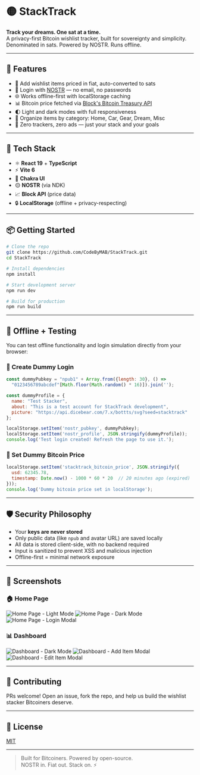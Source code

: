 # 🟡 StackTrack

**Track your dreams. One sat at a time.**  
A privacy-first Bitcoin wishlist tracker, built for sovereignty and simplicity.  
Denominated in sats. Powered by NOSTR. Runs offline.

---

## 🚀 Features

- 🧾 Add wishlist items priced in fiat, auto-converted to sats
- 🔐 Login with [NOSTR](https://nostr.com) — no email, no passwords
- 🌐 Works offline-first with localStorage caching
- 📊 Bitcoin price fetched via [Block's Bitcoin Treasury API](https://github.com/block/bitcoin-treasury)
- 🌓 Light and dark modes with full responsiveness
- 📂 Organize items by category: Home, Car, Gear, Dream, Misc
- 🧼 Zero trackers, zero ads — just your stack and your goals

---

## 🧱 Tech Stack

- ⚛️ **React 19** + **TypeScript**
- ⚡ **Vite 6**
- 🎨 **Chakra UI**
- 🟡 **NOSTR** (via NDK)
- 📈 **Block API** (price data)
- 🔒 **LocalStorage** (offline + privacy-respecting)

---

## 📦 Getting Started

```bash
# Clone the repo
git clone https://github.com/CodeByMAB/StackTrack.git
cd StackTrack

# Install dependencies
npm install

# Start development server
npm run dev

# Build for production
npm run build
```

---

## 🧪 Offline + Testing

You can test offline functionality and login simulation directly from your browser:

### 🔧 Create Dummy Login
```js
const dummyPubkey = "npub1" + Array.from({length: 30}, () => 
  "0123456789abcdef"[Math.floor(Math.random() * 16)]).join('');

const dummyProfile = {
  name: "Test Stacker",
  about: "This is a test account for StackTrack development",
  picture: "https://api.dicebear.com/7.x/bottts/svg?seed=stacktrack"
};

localStorage.setItem('nostr_pubkey', dummyPubkey);
localStorage.setItem('nostr_profile', JSON.stringify(dummyProfile));
console.log('Test login created! Refresh the page to use it.');
```

### 💸 Set Dummy Bitcoin Price
```js
localStorage.setItem('stacktrack_bitcoin_price', JSON.stringify({
  usd: 62345.78,
  timestamp: Date.now() - 1000 * 60 * 20  // 20 minutes ago (expired)
}));
console.log('Dummy bitcoin price set in localStorage');
```

---

## 🛡️ Security Philosophy

- Your **keys are never stored**
- Only public data (like `npub` and avatar URL) are saved locally
- All data is stored client-side, with no backend required
- Input is sanitized to prevent XSS and malicious injection
- Offline-first = minimal network exposure

---

## 📸 Screenshots

### 🏠 Home Page
![Home Page - Light Mode](src/assets/screenshots/HomePage_iPad_light.png)
![Home Page - Dark Mode](src/assets/screenshots/HomePage_iPad_dark.png)
![Home Page - Login Modal](src/assets/screenshots/HomePage_login.png)

### 📊 Dashboard
![Dashboard - Dark Mode](src/assets/screenshots/Dashboard_dark.png)
![Dashboard - Add Item Modal](src/assets/screenshots/Dashboard_AddItem_dark.png)
![Dashboard - Edit Item Modal](src/assets/screenshots/Dashboard_EditItem_dark.png)

---

## 🤝 Contributing

PRs welcome! Open an issue, fork the repo, and help us build the wishlist stacker Bitcoiners deserve.

---

## 📝 License

[MIT](./LICENSE)

---

> Built for Bitcoiners. Powered by open-source.  
> NOSTR in. Fiat out. Stack on. ⚡
